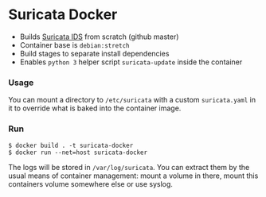 Suricata Docker
===============

- Builds [Suricata IDS](https://suricata-ids.org/) from scratch (github master)
- Container base is `debian:stretch`
- Build stages to separate install dependencies
- Enables `python 3` helper script `suricata-update` inside the container 

### Usage

You can mount a directory to `/etc/suricata` with a custom `suricata.yaml` in it to override what is baked into the container image.

### Run

    $ docker build . -t suricata-docker
    $ docker run --net=host suricata-docker

The logs will be stored in `/var/log/suricata`. You can extract them by the usual means of container management: mount a volume in there, mount this containers volume somewhere else or use syslog.